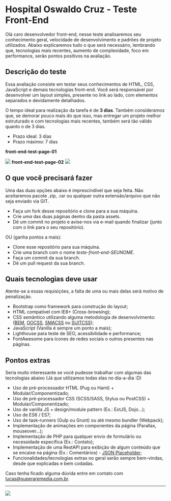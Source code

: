 # Hospital Oswaldo Cruz - Teste Front-End

Olá caro desenvolvedor front-end, nesse teste analisaremos seu conhecimento geral, velocidade de desenvolvimento e padrões de projeto utilizados. Abaixo explicaremos tudo o que será necessário, lembrando que, tecnologias mais recentes, aumento de complexidade, foco em performance, serão pontos positivos na avaliação.

## Descrição do teste

Essa avaliação consiste em testar seus conhecimentos de HTML, CSS, JavaScript e demais tecnologias front-end. Você será responsável por desenvolver um layout simples, presente no link ao lado, com elementos separados e devidamente detalhados.

O tempo ideal para realização da tarefa é de **3 dias**. Também consideramos que, se demorar pouco mais do que isso, mas entregar um projeto melhor estruturado e com tecnologias mais recentes, também será tão válido quanto o de 3 dias.

* Prazo ideal: 3 dias
* Prazo máximo: 7 dias

**front-end-test-page-01**

[<img src="https://github.com/superarelucas/front-end-test/blob/master/assets/front-end-test-page-01.jpg?raw=true">]()
**front-end-test-page-02**
[<img src="https://github.com/superarelucas/front-end-test/blob/master/assets/front-end-test-page-02.jpg?raw=true">]()

## O que você precisará fazer

Uma das duas opções abaixo é imprescindível que seja feita. Não aceitaremos pacote .zip, .rar ou qualquer outra extensão/arquivo que não seja enviado via GIT.

* Faça um fork desse repositório e clone para a sua máquina.
* Crie *uma* das duas páginas dentro da pasta assets.
* Dê um commit no projeto e avise-nos via e-mail quando finalizar (junto com o link para o seu repositório).

OU (ganha pontos a mais):

* Clone esse repositório para sua máquina.
* Crie uma branch com o nome *teste-front-end-SEUNOME*.
* Faça um commit da sua branch.
* Dê um pull request da sua branch.

## Quais tecnologias deve usar

Atente-se a essas requisições, a falta de uma ou mais delas será motivo de penalização.

* Bootstrap como framework para construção do layout;
* HTML compatível com IE8+ (Cross-browsing);
* CSS semântico utilizando alguma metodologia de desenvolvimento: ([BEM](http://getbem.com/introduction/), [OOCSS](http://oocss.org/), [SMACSS](https://smacss.com/) ou [SUITCSS](https://suitcss.github.io/));
* JavaScript (Vanilla é sempre um ponto a mais);
* Lighthouse para teste de SEO, acessibilidade e performance;
* FontAwesome para ícones de redes sociais o outros presentes nas páginas.

## Pontos extras

Seria muito interessante se você pudesse trabalhar com algumas das tecnologias abaixo (Já que utilizamos todas elas no dia-a-dia :D)

* Uso de pré-processador HTML (Pug ou Haml) + Modular/Componentizado;
* Uso de pré-processador CSS (SCSS/SASS, Stylus ou PostCSS) + Modular/Componentizado;
* Uso de vanilla JS + design/module pattern (Ex.: ExtJS, Dojo...);
* Uso de ES6 / ES7;
* Uso de task-runners (Gulp ou Grunt) ou até mesmo bundler (Webpack);
* Implementação de animações em componentes da página (Parallax, mouseover...);
* Implementação de PHP para qualquer envio de formulário ou necessidade específica (Ex.: Contato);
* Implementação de uma RestAPI para exibição de algum conteúdo que se encaixe na página (Ex.: Comentários) - [JSON Placeholder](https://jsonplaceholder.typicode.com/);
* Funcionalidades/tecnologias extras no geral serão sempre bem-vindas, desde que explicadas e bem codadas.

Caso tenha ficado alguma dúvida entre em contato com [lucas@superaremedia.com.br](mailto:lucas@superaremedia.com.br).

---

[<img src="http://superaremedia.com.br/img/Logo_Superare.png">](http://superaremedia.com.br/)
